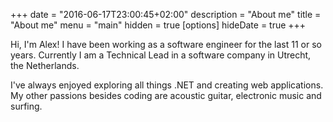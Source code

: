 +++
date = "2016-06-17T23:00:45+02:00"
description = "About me"
title = "About me"
menu = "main"
hidden = true
[options]
    hideDate = true
+++

Hi, I'm Alex! I have been working as a software engineer for the last 11 or so years. Currently I am a Technical Lead in a software company in Utrecht, the Netherlands.

I've always enjoyed exploring all things .NET and creating web applications. My other passions besides coding are acoustic guitar, electronic music and surfing.